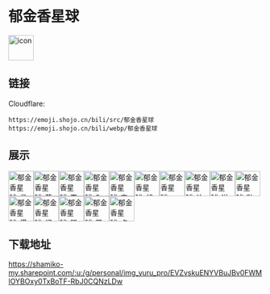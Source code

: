 # 郁金香星球
<img src="https://emoji.shojo.cn/bili/src/郁金香星球/icon.png" width="50" height="50" alt="icon">

## 链接
Cloudflare:
```
https://emoji.shojo.cn/bili/src/郁金香星球
https://emoji.shojo.cn/bili/webp/郁金香星球
```
## 展示
<img src="https://emoji.shojo.cn/bili/src/郁金香星球/郁金香星球-灵魂出窍.png" width="50" height="50" alt="郁金香星球-灵魂出窍"><img src="https://emoji.shojo.cn/bili/src/郁金香星球/郁金香星球-莓问题.png" width="50" height="50" alt="郁金香星球-莓问题"><img src="https://emoji.shojo.cn/bili/src/郁金香星球/郁金香星球-震惊.png" width="50" height="50" alt="郁金香星球-震惊"><img src="https://emoji.shojo.cn/bili/src/郁金香星球/郁金香星球-6.png" width="50" height="50" alt="郁金香星球-6"><img src="https://emoji.shojo.cn/bili/src/郁金香星球/郁金香星球-害羞.png" width="50" height="50" alt="郁金香星球-害羞"><img src="https://emoji.shojo.cn/bili/src/郁金香星球/郁金香星球-胡说八道.png" width="50" height="50" alt="郁金香星球-胡说八道"><img src="https://emoji.shojo.cn/bili/src/郁金香星球/郁金香星球-wink.png" width="50" height="50" alt="郁金香星球-wink"><img src="https://emoji.shojo.cn/bili/src/郁金香星球/郁金香星球-让我看看.png" width="50" height="50" alt="郁金香星球-让我看看"><img src="https://emoji.shojo.cn/bili/src/郁金香星球/郁金香星球-送花.png" width="50" height="50" alt="郁金香星球-送花"><img src="https://emoji.shojo.cn/bili/src/郁金香星球/郁金香星球-贴贴.png" width="50" height="50" alt="郁金香星球-贴贴"><img src="https://emoji.shojo.cn/bili/src/郁金香星球/郁金香星球-慌张.png" width="50" height="50" alt="郁金香星球-慌张"><img src="https://emoji.shojo.cn/bili/src/郁金香星球/郁金香星球-记仇.png" width="50" height="50" alt="郁金香星球-记仇"><img src="https://emoji.shojo.cn/bili/src/郁金香星球/郁金香星球-哭哭.png" width="50" height="50" alt="郁金香星球-哭哭"><img src="https://emoji.shojo.cn/bili/src/郁金香星球/郁金香星球-开心.png" width="50" height="50" alt="郁金香星球-开心"><img src="https://emoji.shojo.cn/bili/src/郁金香星球/郁金香星球-点赞.png" width="50" height="50" alt="郁金香星球-点赞">

## 下载地址

https://shamiko-my.sharepoint.com/:u:/g/personal/img_yuru_pro/EVZvskuENYVBuJBv0FWMlOYBOxy0TxBoTF-RbJ0CQNzLDw